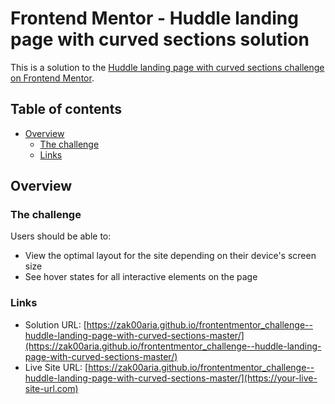 # Frontend Mentor - Huddle landing page with curved sections solution

This is a solution to the [Huddle landing page with curved sections challenge on Frontend Mentor](https://www.frontendmentor.io/challenges/huddle-landing-page-with-curved-sections-5ca5ecd01e82137ec91a50f2).

## Table of contents

- [Overview](#overview)
  - [The challenge](#the-challenge)
  - [Links](#links)

## Overview

### The challenge

Users should be able to:

- View the optimal layout for the site depending on their device's screen size
- See hover states for all interactive elements on the page

### Links

- Solution URL: [https://zak00aria.github.io/frontentmentor_challenge--huddle-landing-page-with-curved-sections-master/](https://zak00aria.github.io/frontentmentor_challenge--huddle-landing-page-with-curved-sections-master/)
- Live Site URL: [https://zak00aria.github.io/frontentmentor_challenge--huddle-landing-page-with-curved-sections-master/](https://your-live-site-url.com)
